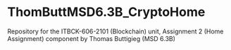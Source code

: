 # ThomButtMSD6.3B_CryptoHome
Repository for the ITBCK-606-2101 (Blockchain) unit, Assignment 2 (Home Assignment) component by Thomas Buttigieg (MSD 6.3B)
